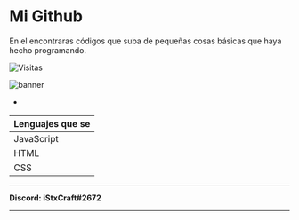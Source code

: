# Mi Github

En el encontraras códigos que suba de pequeñas cosas básicas que haya hecho programando. 

![Visitas](https://visitor-badge.glitch.me/badge?page_id=iStxCraft04.visitor-badge)                                  

![banner](https://i.imgur.com/kjRgLjh.jpg)

-

Lenguajes que se |
-----------------|
JavaScript       |
HTML             |
CSS              |  
                                                
------------

**Discord: iStxCraft#2672**

------------

